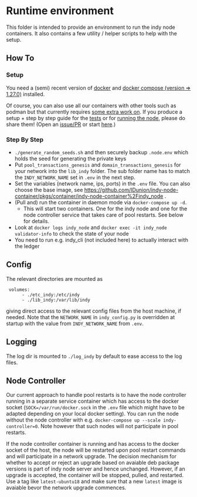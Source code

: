 # Runtime environment

This folder is intended to provide an environment to run the indy node containers.
It also contains a few utility / helper scripts to help with the setup.


## How To


### Setup

You need a (semi) recent version of [docker](https://docs.docker.com/engine/install/#server) and [docker compose (version => 1.27.0)](https://docs.docker.com/compose/install/) installed. 

Of course, you can also use all our containers with other tools such as podman but that currently requires [some extra work on](https://podman.io/blogs/2021/01/11/podman-compose.html). If you produce a setup + step by step guide for the [tests](https://github.com/IDunion/indy-node-container/tree/main/test) or for [running the node](https://github.com/IDunion/indy-node-container/tree/main/run), please do share them! (Open an [issue/PR](https://github.com/IDunion/indy-node-container) or start [here](https://github.com/IDunion/indy-node-container/issues/48).)

### Step By Step

- `./generate_random_seeds.sh` and then securely backup `.node.env` which holds the seed for generating the private keys
- Put `pool_transactions_genesis` and `domain_transactions_genesis` for your network into the `lib_indy` folder. The sub folder name has to match the `INDY_NETWORK_NAME` set in `.env` in the next step.
- Set the variables (network name, ips, ports) in the `.env` file. You can also choose the base image, see https://github.com/IDunion/indy-node-container/pkgs/container/indy-node-container%2Findy_node .
- (Pull and) run the container in daemon mode via `docker-compose up -d`.
  - This will start two containers. One for the indy node and one for the node controller service that takes care of pool restarts. See below for details.
- Look at `docker logs indy_node` and `docker exec -it indy_node validator-info` to check the state of your node
- You need to run e.g. indy_cli (not included here) to actually interact with the ledger


## Config

The relevant directories are mounted as

```
 volumes:
      - ./etc_indy:/etc/indy
      - ./lib_indy:/var/lib/indy
```

giving direct access to the relevant config files from the host machine, if needed. Note that the `NETWORK_NAME` in `indy_config.py` is overridden at startup with the value from `INDY_NETWORK_NAME` from `.env`.

## Logging

The log dir is mounted to `./log_indy` by default to ease access to the log files.

## Node Controller

Our current approach to handle pool restarts is to have the node controller running in a separate service container which has access to the docker socket (`SOCK=/var/run/docker.sock`  in the `.env` file which might have to be adapted depending on your local docker setting). You can run the node without the node controller with e.g. `docker-compose up --scale indy-controller=0`. Note however that such nodes will not participate in pool restarts.

If the node controller container is running and has access to the docker socket of the host, the node will be restarted upon pool restart commands and will participate in a network upgrade. The decision mechanism for whether to accept or reject an upgrade based on avaiable deb package versions is part of indy node server and hence unchanged. However, if an upgrade is accepted, the container will be stopped, pulled, and restarted. Use a tag like `latest-ubuntu18` and make sure that a new `latest` image is avaiable bevor the network upgrade commences.


